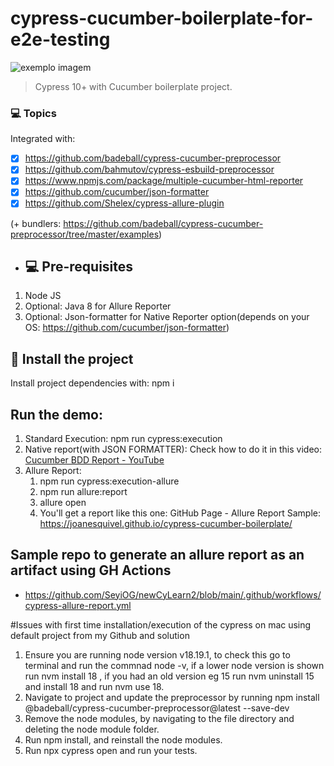 # cypress-cucumber-boilerplate-for-e2e-testing

<img src="https://media-exp1.licdn.com/dms/image/C4E0BAQF1dg2KtKFdPg/company-logo_200_200/0/1626295436859?e=2159024400&v=beta&t=Ib_T9PXXQxkHRKnj3Oe65EKuR6EAh01IgAA6IGvU0FY" alt="exemplo imagem">

> Cypress 10+ with Cucumber boilerplate project.

### 💻 Topics

Integrated with:

- [x] https://github.com/badeball/cypress-cucumber-preprocessor
- [x] https://github.com/bahmutov/cypress-esbuild-preprocessor
- [x] https://www.npmjs.com/package/multiple-cucumber-html-reporter
- [x] https://github.com/cucumber/json-formatter
- [x] https://github.com/Shelex/cypress-allure-plugin

(+ bundlers: https://github.com/badeball/cypress-cucumber-preprocessor/tree/master/examples)

- ## 💻 Pre-requisites

1. Node JS
2. Optional: Java 8 for Allure Reporter
3. Optional: Json-formatter for Native Reporter option(depends on your OS: https://github.com/cucumber/json-formatter)

## 🚀 Install the project

Install project dependencies with: npm i

## Run the demo:

1. Standard Execution: npm run cypress:execution
2. Native report(with JSON FORMATTER): Check how to do it in this video: [Cucumber BDD Report - YouTube](https://www.youtube.com/watch?v=5AGXK9cL2fs&t=2s&ab_channel=JoanMedia)
3. Allure Report: 
   1. npm run cypress:execution-allure
   2. npm run allure:report
   3. allure open
   4. You'll get a report like this one: GitHub Page - Allure Report Sample: https://joanesquivel.github.io/cypress-cucumber-boilerplate/


##  Sample repo to generate an allure report as an artifact using GH Actions

* https://github.com/SeyiOG/newCyLearn2/blob/main/.github/workflows/cypress-allure-report.yml



#Issues with first time installation/execution of the cypress on mac using default project from my Github and solution
1. Ensure you are running node version v18.19.1, to check this go to terminal and run the commnad node -v, if a lower node version is shown run nvm install 18 , if you had an old version eg 15 run nvm uninstall 15 and install 18 and run nvm use 18.
2. Navigate to project and update the preprocessor by running npm install @badeball/cypress-cucumber-preprocessor@latest --save-dev
3. Remove the node modules, by navigating to the file directory and deleting the node module folder.
4. Run npm install, and reinstall the node modules.
5. Run npx cypress open and run your tests.
